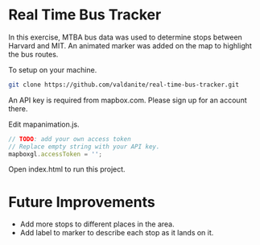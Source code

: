 # Real Time Bus Tracker

In this exercise, MTBA bus data was used to determine stops between Harvard and MIT. An animated marker was added on the map to highlight the bus routes.

To setup on your machine.

```sh
git clone https://github.com/valdanite/real-time-bus-tracker.git
```

An API key is required from mapbox.com.
Please sign up for an account there.

Edit mapanimation.js.

```js
// TODO: add your own access token
// Replace empty string with your API key.
mapboxgl.accessToken = '';
```
Open index.html to run this project.

# Future Improvements
* Add more stops to different places in the area.
* Add label to marker to describe each stop as it lands on it.
